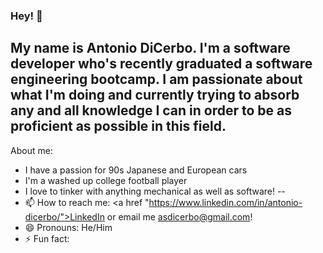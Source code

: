 ### Hey! 👋 

My name is Antonio DiCerbo. I'm a software developer who's recently graduated a software engineering bootcamp. I am passionate about what I'm doing and currently trying to absorb any and all knowledge I can in order to be as proficient as possible in this field. 
--
About me:
- I have a passion for 90s Japanese and European cars
- I'm a washed up college football player
- I love to tinker with anything mechanical as well as software!
--
- 📫 How to reach me: <a href "https://www.linkedin.com/in/antonio-dicerbo/">LinkedIn</a> or email me <a href="mailto:asdicerbo@gmail.com">asdicerbo@gmail.com</a>!
- 😄 Pronouns: He/Him
- ⚡ Fun fact: 
<!--
**adicerbo/adicerbo** is a ✨ _special_ ✨ repository because its `README.md` (this file) appears on your GitHub profile.

Here are some ideas to get you started:

- 🔭 I’m currently working on ...
- 🌱 I’m currently learning ...
- 👯 I’m looking to collaborate on ...
- 🤔 I’m looking for help with ...
- 💬 Ask me about ...
- 📫 How to reach me: ...
- 😄 Pronouns: ...
- ⚡ Fun fact: ...
-->
